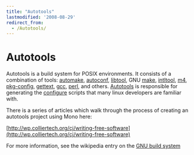 ```yaml
---
title: "Autotools"
lastmodified: '2008-08-29'
redirect_from:
  - /Autotools/
---
```


Autotools
=========

Autotools is a build system for POSIX environments. It consists of a combination of tools: [automake](http://en.wikipedia.org/wiki/Automake), [autoconf](http://en.wikipedia.org/Autoconf), [libtool](http://en.wikipedia.org/Libtool), GNU [make](http://en.wikipedia.org/Make), [intltool](http://freedesktop.org/wiki/Software_2fintltool), [m4](http://en.wikipedia.org/wiki/M4_%28computer_language%29), [pkg-config](http://en.wikipedia.org/wiki/Pkg-config), [gettext](http://en.wikipedia.org/wiki/Gettext), [gcc](http://en.wikipedia.org/wiki/GNU_Compiler_Collection), [perl](http://en.wikipedia.org/wiki/Perl), and others. [Autotools](/Autotools) is responsible for generating the [configure](http://en.wikipedia.org/wiki/configure) scripts that many linux developers are familiar with.

There is a series of articles which walk through the process of creating an autotools project using Mono here:

[http://wp.colliertech.org/cj/writing-free-software](http://wp.colliertech.org/cj/writing-free-software)

For more information, see the wikipedia entry on the [GNU build system](http://en.wikipedia.org/wiki/Autotools)
